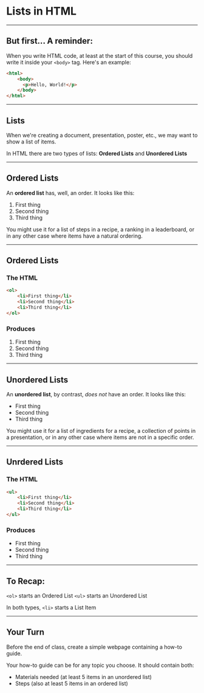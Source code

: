 # Lists in HTML

---

## But first... A reminder:
When you write HTML code, at least at the start of this course, you should write it inside your `<body>` tag. Here's an example:

```html
<html>
    <body>
      <p>Hello, World!</p>
    </body>
</html>
```

---

## Lists
When we're creating a document, presentation, poster, etc., we may want to show a list of items. 

In HTML there are two types of lists: **Ordered Lists** and **Unordered Lists**

---

## Ordered Lists
An **ordered list** has, well, an order. It looks like this:

1. First thing
2. Second thing
3. Third thing

You might use it for a list of steps in a recipe, a ranking in a leaderboard, or in any other case where items have a natural ordering.

---

## Ordered Lists
### The HTML
```html
<ol>
    <li>First thing</li>
    <li>Second thing</li>
    <li>Third thing</li>
</ol>
```
### Produces
1. First thing
2. Second thing
3. Third thing

---

## Unordered Lists
An **unordered list**, by contrast, *does not* have an order. It looks like this:

* First thing
* Second thing
* Third thing

You might use it for a list of ingredients for a recipe, a collection of points in a presentation, or in any other case where items are not in a specific order.

---

## Unrdered Lists
### The HTML
```html
<ul>
    <li>First thing</li>
    <li>Second thing</li>
    <li>Third thing</li>
</ul>
```
### Produces
* First thing
* Second thing
* Third thing

---

## To Recap:
`<ol>` starts an Ordered List
`<ul>` starts an Unordered List

In both types, `<li>` starts a List Item

---

## Your Turn
Before the end of class, create a simple webpage containing a how-to guide.

Your how-to guide can be for any topic you choose. It should contain both:
* Materials needed (at least 5 items in an unordered list)
* Steps (also at least 5 items in an ordered list)